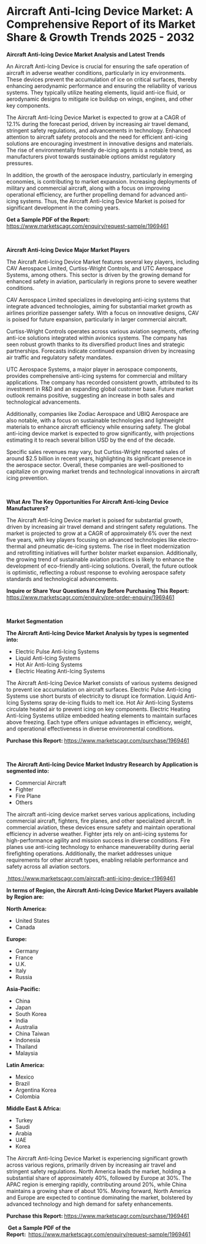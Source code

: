<p><h1>Aircraft Anti-Icing Device Market: A Comprehensive Report of its Market Share & Growth Trends 2025 - 2032</h1></p><p><strong>Aircraft Anti-Icing Device Market Analysis and Latest Trends</strong></p>
<p><p>An Aircraft Anti-Icing Device is crucial for ensuring the safe operation of aircraft in adverse weather conditions, particularly in icy environments. These devices prevent the accumulation of ice on critical surfaces, thereby enhancing aerodynamic performance and ensuring the reliability of various systems. They typically utilize heating elements, liquid anti-ice fluid, or aerodynamic designs to mitigate ice buildup on wings, engines, and other key components.</p><p>The Aircraft Anti-Icing Device Market is expected to grow at a CAGR of 12.1% during the forecast period, driven by increasing air travel demand, stringent safety regulations, and advancements in technology. Enhanced attention to aircraft safety protocols and the need for efficient anti-icing solutions are encouraging investment in innovative designs and materials. The rise of environmentally friendly de-icing agents is a notable trend, as manufacturers pivot towards sustainable options amidst regulatory pressures.</p><p>In addition, the growth of the aerospace industry, particularly in emerging economies, is contributing to market expansion. Increasing deployments of military and commercial aircraft, along with a focus on improving operational efficiency, are further propelling demand for advanced anti-icing systems. Thus, the Aircraft Anti-Icing Device Market is poised for significant development in the coming years.</p></p>
<p><strong>Get a Sample PDF of the Report:&nbsp;</strong> <a href="https://www.marketscagr.com/enquiry/request-sample/1969461?utm_campaign=2383&utm_medium=2&utm_source=Github&utm_content=ia&utm_term=12042025&utm_id=aircraft-anti-icing-device">https://www.marketscagr.com/enquiry/request-sample/1969461</a></p>
<p>&nbsp;</p>
<p><strong>Aircraft Anti-Icing Device Major Market Players</strong></p>
<p><p>The Aircraft Anti-Icing Device Market features several key players, including CAV Aerospace Limited, Curtiss-Wright Controls, and UTC Aerospace Systems, among others. This sector is driven by the growing demand for enhanced safety in aviation, particularly in regions prone to severe weather conditions.</p><p>CAV Aerospace Limited specializes in developing anti-icing systems that integrate advanced technologies, aiming for substantial market growth as airlines prioritize passenger safety. With a focus on innovative designs, CAV is poised for future expansion, particularly in larger commercial aircraft.</p><p>Curtiss-Wright Controls operates across various aviation segments, offering anti-ice solutions integrated within avionics systems. The company has seen robust growth thanks to its diversified product lines and strategic partnerships. Forecasts indicate continued expansion driven by increasing air traffic and regulatory safety mandates.</p><p>UTC Aerospace Systems, a major player in aerospace components, provides comprehensive anti-icing systems for commercial and military applications. The company has recorded consistent growth, attributed to its investment in R&D and an expanding global customer base. Future market outlook remains positive, suggesting an increase in both sales and technological advancements.</p><p>Additionally, companies like Zodiac Aerospace and UBIQ Aerospace are also notable, with a focus on sustainable technologies and lightweight materials to enhance aircraft efficiency while ensuring safety. The global anti-icing device market is expected to grow significantly, with projections estimating it to reach several billion USD by the end of the decade.</p><p>Specific sales revenues may vary, but Curtiss-Wright reported sales of around $2.5 billion in recent years, highlighting its significant presence in the aerospace sector. Overall, these companies are well-positioned to capitalize on growing market trends and technological innovations in aircraft icing prevention.</p></p>
<p>&nbsp;</p>
<p><strong>What Are The Key Opportunities For Aircraft Anti-Icing Device Manufacturers?</strong></p>
<p><p>The Aircraft Anti-Icing Device market is poised for substantial growth, driven by increasing air travel demand and stringent safety regulations. The market is projected to grow at a CAGR of approximately 6% over the next five years, with key players focusing on advanced technologies like electro-thermal and pneumatic de-icing systems. The rise in fleet modernization and retrofitting initiatives will further bolster market expansion. Additionally, the growing trend of sustainable aviation practices is likely to enhance the development of eco-friendly anti-icing solutions. Overall, the future outlook is optimistic, reflecting a robust response to evolving aerospace safety standards and technological advancements.</p></p>
<p><strong>Inquire or Share Your Questions If Any Before Purchasing This Report:</strong> <a href="https://www.marketscagr.com/enquiry/pre-order-enquiry/1969461?utm_campaign=2383&utm_medium=2&utm_source=Github&utm_content=ia&utm_term=12042025&utm_id=aircraft-anti-icing-device">https://www.marketscagr.com/enquiry/pre-order-enquiry/1969461</a></p>
<p>&nbsp;</p>
<p><strong>Market Segmentation</strong></p>
<p><strong>The Aircraft Anti-Icing Device Market Analysis by types is segmented into:</strong></p>
<p><ul><li>Electric Pulse Anti-Icing Systems</li><li>Liquid Anti-Icing Systems</li><li>Hot Air Anti-Icing Systems</li><li>Electric Heating Anti-Icing Systems</li></ul></p>
<p><p>The Aircraft Anti-Icing Device Market consists of various systems designed to prevent ice accumulation on aircraft surfaces. Electric Pulse Anti-Icing Systems use short bursts of electricity to disrupt ice formation. Liquid Anti-Icing Systems spray de-icing fluids to melt ice. Hot Air Anti-Icing Systems circulate heated air to prevent icing on key components. Electric Heating Anti-Icing Systems utilize embedded heating elements to maintain surfaces above freezing. Each type offers unique advantages in efficiency, weight, and operational effectiveness in diverse environmental conditions.</p></p>
<p><strong>Purchase this Report:&nbsp;</strong><a href="https://www.marketscagr.com/purchase/1969461?utm_campaign=2383&utm_medium=2&utm_source=Github&utm_content=ia&utm_term=12042025&utm_id=aircraft-anti-icing-device">https://www.marketscagr.com/purchase/1969461</a></p>
<p>&nbsp;</p>
<p><strong>The Aircraft Anti-Icing Device Market Industry Research by Application is segmented into:</strong></p>
<p><ul><li>Commercial Aircraft</li><li>Fighter</li><li>Fire Plane</li><li>Others</li></ul></p>
<p><p>The aircraft anti-icing device market serves various applications, including commercial aircraft, fighters, fire planes, and other specialized aircraft. In commercial aviation, these devices ensure safety and maintain operational efficiency in adverse weather. Fighter jets rely on anti-icing systems for high-performance agility and mission success in diverse conditions. Fire planes use anti-icing technology to enhance maneuverability during aerial firefighting operations. Additionally, the market addresses unique requirements for other aircraft types, enabling reliable performance and safety across all aviation sectors.</p></p>
<p><a href="https://www.marketscagr.com/aircraft-anti-icing-device-r1969461?utm_campaign=2383&utm_medium=2&utm_source=Github&utm_content=ia&utm_term=12042025&utm_id=aircraft-anti-icing-device">&nbsp;https://www.marketscagr.com/aircraft-anti-icing-device-r1969461</a></p>
<p><strong>In terms of Region, the Aircraft Anti-Icing Device Market Players available by Region are:</strong></p>
<p>
    <p> <strong> North America: </strong>
        <ul>
            <li>United States</li>
            <li>Canada</li>
        </ul>
        </p> 
    <p> <strong> Europe: </strong>
        <ul>
            <li>Germany</li>
            <li>France</li>
            <li>U.K.</li>
            <li>Italy</li>
            <li>Russia</li>
        </ul>
        </p> 
    <p> <strong> Asia-Pacific: </strong>
        <ul>
            <li>China</li>
            <li>Japan</li>
            <li>South Korea</li>
            <li>India</li>
            <li>Australia</li>
            <li>China Taiwan</li>
            <li>Indonesia</li>
            <li>Thailand</li>
            <li>Malaysia</li>
        </ul>
        </p> 
    <p> <strong> Latin America: </strong>
        <ul>
            <li>Mexico</li>
            <li>Brazil</li>
            <li>Argentina Korea</li>
            <li>Colombia</li>
        </ul>
        </p> 
    <p> <strong> Middle East & Africa: </strong>
        <ul>
            <li>Turkey</li>
            <li>Saudi</li>
            <li>Arabia</li>
            <li>UAE</li>
            <li>Korea</li>
        </ul>
    </p>
    </p>
<p><p>The Aircraft Anti-Icing Device Market is experiencing significant growth across various regions, primarily driven by increasing air travel and stringent safety regulations. North America leads the market, holding a substantial share of approximately 40%, followed by Europe at 30%. The APAC region is emerging rapidly, contributing around 20%, while China maintains a growing share of about 10%. Moving forward, North America and Europe are expected to continue dominating the market, bolstered by advanced technology and high demand for safety enhancements.</p></p>
<p><strong>Purchase this Report: </strong><a href="https://www.marketscagr.com/purchase/1969461?utm_campaign=2383&utm_medium=2&utm_source=Github&utm_content=ia&utm_term=12042025&utm_id=aircraft-anti-icing-device">https://www.marketscagr.com/purchase/1969461</a></p>
<p>&nbsp;<strong>Get a Sample PDF of the Report:&nbsp;&nbsp;</strong><a href="https://www.marketscagr.com/enquiry/request-sample/1969461?utm_campaign=2383&utm_medium=2&utm_source=Github&utm_content=ia&utm_term=12042025&utm_id=aircraft-anti-icing-device">https://www.marketscagr.com/enquiry/request-sample/1969461</a></p>
<p><strong></strong></p>
<p><p></p><p></p><p></p></p>